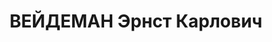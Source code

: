 ---
title: ВЕЙДЕМАН Эрнст Карлович
description: 'Род. в 1898 г., Латвия, г. Рига, латыш, Уральский алюминиевый завод,
  зам.нач.строительства. Проживал: Челябинская обл., г. Каменск.

  Арестован 26 августа 1937 г.

  Приговорен: 31 декабря 1937 г.

  Приговор: ВМН Расстрелян 31 декабря 1937 г.'
---